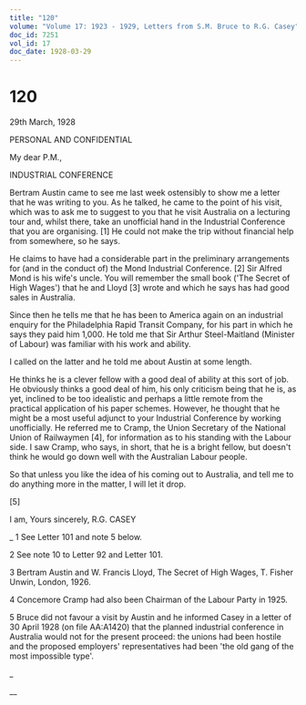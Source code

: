 ```yaml
---
title: "120"
volume: "Volume 17: 1923 - 1929, Letters from S.M. Bruce to R.G. Casey"
doc_id: 7251
vol_id: 17
doc_date: 1928-03-29
---
```


# 120

29th March, 1928

PERSONAL AND CONFIDENTIAL

My dear P.M.,

INDUSTRIAL CONFERENCE

Bertram Austin came to see me last week ostensibly to show me a letter that he was writing to you. As he talked, he came to the point of his visit, which was to ask me to suggest to you that he visit Australia on a lecturing tour and, whilst there, take an unofficial hand in the Industrial Conference that you are organising. [1] He could not make the trip without financial help from somewhere, so he says.

He claims to have had a considerable part in the preliminary arrangements for (and in the conduct of) the Mond Industrial Conference. [2] Sir Alfred Mond is his wife's uncle. You will remember the small book ('The Secret of High Wages') that he and Lloyd [3] wrote and which he says has had good sales in Australia.

Since then he tells me that he has been to America again on an industrial enquiry for the Philadelphia Rapid Transit Company, for his part in which he says they paid him 1,000. He told me that Sir Arthur Steel-Maitland (Minister of Labour) was familiar with his work and ability.

I called on the latter and he told me about Austin at some length.

He thinks he is a clever fellow with a good deal of ability at this sort of job. He obviously thinks a good deal of him, his only criticism being that he is, as yet, inclined to be too idealistic and perhaps a little remote from the practical application of his paper schemes. However, he thought that he might be a most useful adjunct to your Industrial Conference by working unofficially. He referred me to Cramp, the Union Secretary of the National Union of Railwaymen [4], for information as to his standing with the Labour side. I saw Cramp, who says, in short, that he is a bright fellow, but doesn't think he would go down well with the Australian Labour people.

So that unless you like the idea of his coming out to Australia, and tell me to do anything more in the matter, I will let it drop.

[5]

I am, Yours sincerely, R.G. CASEY 

_ 1 See Letter 101 and note 5 below.

2 See note 10 to Letter 92 and Letter 101.

3 Bertram Austin and W. Francis Lloyd, The Secret of High Wages, T. Fisher Unwin, London, 1926.

4 Concemore Cramp had also been Chairman of the Labour Party in 1925.

5 Bruce did not favour a visit by Austin and he informed Casey in a letter of 30 April 1928 (on file AA:A1420) that the planned industrial conference in Australia would not for the present proceed: the unions had been hostile and the proposed employers' representatives had been 'the old gang of the most impossible type'.

_

__
